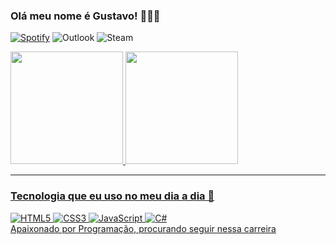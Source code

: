 ### Olá meu nome é Gustavo! 👨🏼‍💻
[![Spotify](https://img.shields.io/badge/Spotify-1ED760?style=for-the-badge&logo=spotify&logoColor=white)](https://open.spotify.com/user/xugs5c97b6gyfb9u89b6daho8)
![Outlook](https://img.shields.io/badge/Microsoft_Outlook-0078D4?style=for-the-badge&logo=microsoft-outlook&logoColor=white)
![Steam](https://img.shields.io/badge/steam-%23000000.svg?style=for-the-badge&logo=steam&logoColor=white)
<br/>


<div>
   <a href="https://github.com/Gusstagabe">
   <img height="180em" src="https://github-readme-stats.vercel.app/api?username=gugsinwork&show_icons=true&theme=tokyonight&include_all_commits=true&count_private=true"/>
   <img height="180em" src="https://github-readme-stats.vercel.app/api/top-langs/?username=gugsinwork&layout=compact&langs_count=6&theme=tokyonight"/>

</div>

<hr>

### Tecnologia que eu uso no meu dia a dia 📝

![HTML5](https://img.shields.io/badge/html5-%23E34F26.svg?style=for-the-badge&logo=html5&logoColor=white)
![CSS3](https://img.shields.io/badge/css3-%231572B6.svg?style=for-the-badge&logo=css3&logoColor=white)
![JavaScript](https://img.shields.io/badge/javascript-%23323330.svg?style=for-the-badge&logo=javascript&logoColor=%23F7DF1E)
![C#](https://img.shields.io/badge/c%23-%23239120.svg?style=for-the-badge&logo=c-sharp&logoColor=white)
<br/>
Apaixonado por Programação, procurando seguir nessa carreira
